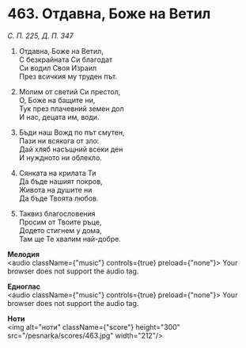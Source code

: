 # 463. Отдавна, Боже на Ветил

_С. П. 225, Д. П. 347_

1. Отдавна, Боже на Ветил,  
С безкрайната Си благодат  
Си водил Своя Израил  
През всичкия му труден път.  

2. Молим от светий Си престол,  
О, Боже на бащите ни,  
Тук през плачевний земен дол  
И нас, децата им, води.  

3. Бъди наш Вожд по път смутен,  
Пази ни всякога от зло:  
Дай хляб насъщний всеки ден  
И нуждното ни облекло.  

4. Сянката на крилата Ти  
Да бъде нашият покров,  
Живота на душите ни  
Да бъде Твоята любов.  

5. Таквиз благословения  
Просим от Твоите ръце,  
Додето стигнем у дома,  
Там ще Те хвалим най-добре.

**Мелодия**  
<audio className={"music"} controls={true} preload={"none"}>
    <source src="/pesnarka/mp3/463.mp3" type="audio/mpeg"/>
    Your browser does not support the audio tag.
</audio>

**Едноглас**  
<audio className={"music"} controls={true} preload={"none"}>
    <source src="/pesnarka/transp/463.mp3" type="audio/mpeg"/>
    Your browser does not support the audio tag.
</audio>

**Ноти**  
<img alt="ноти" className={"score"} height="300" src="/pesnarka/scores/463.jpg" width="212"/>
